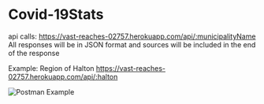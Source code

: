 # Covid-19Stats
api calls:
https://vast-reaches-02757.herokuapp.com/api/:municipalityName
All responses will be in JSON format and sources will be included in the end of the response

Example:
Region of Halton
https://vast-reaches-02757.herokuapp.com/api/:halton

![Postman Example](https://githubcovid.s3.ca-central-1.amazonaws.com/Screen+Shot+2020-04-01+at+8.11.25+PM.png)
